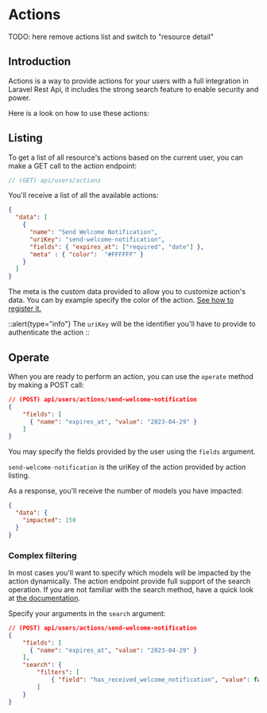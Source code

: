 # Actions

TODO: here remove actions list and switch to "resource detail"

## Introduction

Actions is a way to provide actions for your users with a full integration in Laravel Rest Api, it includes the strong search feature to enable security and power.

Here is a look on how to use these actions:

## Listing

To get a list of all resource's actions based on the current user, you can make a GET call to the action endpoint:

```php
// (GET) api/users/actions
```

You'll receive a list of all the available actions:

```json
{
  "data": [
    {
      "name": "Send Welcome Notification",
      "uriKey": "send-welcome-notification",
      "fields": { "expires_at": ["required", "date"] },
      "meta" : { "color":  "#FFFFFF" }
    }
  ]
}
```

The meta is the custom data provided to allow you to customize action's data. You can by example specify the color of the action. [See how to register it.](/features/actions#meta)

::alert{type="info"}
The `uriKey` will be the identifier you'll have to provide to authenticate the action
::

## Operate

When you are ready to perform an action, you can use the `operate` method by making a POST call:

```json
// (POST) api/users/actions/send-welcome-notification
{
    "fields": [
      { "name": "expires_at", "value": "2023-04-29" }
    ]
}
```

You may specify the fields provided by the user using the `fields` argument.

`send-welcome-notification` is the uriKey of the action provided by action listing.

As a response, you'll receive the number of models you have impacted:

```json
{
  "data": {
    "impacted": 150
  }
}
```

### Complex filtering

In most cases you'll want to specify which models will be impacted by the action dynamically. The action endpoint provide full support of the search operation.
If you are not familiar with the search method, have a quick look at [the documentation]('/endpoints/search').

Specify your arguments in the `search` argument:

```json
// (POST) api/users/actions/send-welcome-notification
{
    "fields": [
      { "name": "expires_at", "value": "2023-04-29" }
    ],
    "search": {
        "filters": [
            { "field": "has_received_welcome_notification", "value": false }
        ]
    }
}
```
